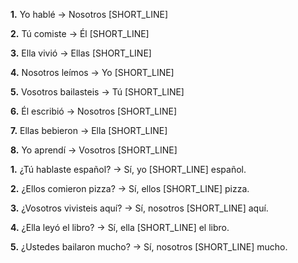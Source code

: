 **1.** Yo hablé → Nosotros [SHORT_LINE]

**2.** Tú comiste → Él [SHORT_LINE]

**3.** Ella vivió → Ellas [SHORT_LINE]

**4.** Nosotros leímos → Yo [SHORT_LINE]

**5.** Vosotros bailasteis → Tú [SHORT_LINE]

**6.** Él escribió → Nosotros [SHORT_LINE]

**7.** Ellas bebieron → Ella [SHORT_LINE]

**8.** Yo aprendí → Vosotros [SHORT_LINE]

**1.** ¿Tú hablaste español? → Sí, yo [SHORT_LINE] español.

**2.** ¿Ellos comieron pizza? → Sí, ellos [SHORT_LINE] pizza.

**3.** ¿Vosotros vivisteis aquí? → Sí, nosotros [SHORT_LINE] aquí.

**4.** ¿Ella leyó el libro? → Sí, ella [SHORT_LINE] el libro.

**5.** ¿Ustedes bailaron mucho? → Sí, nosotros [SHORT_LINE] mucho.